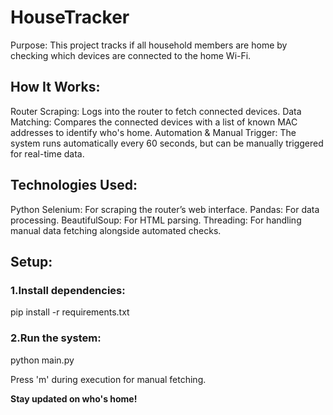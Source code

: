 # HouseTracker 
Purpose:
This project tracks if all household members are home by checking which devices are connected to the home Wi-Fi.

## How It Works:
Router Scraping: Logs into the router to fetch connected devices.
Data Matching: Compares the connected devices with a list of known MAC addresses to identify who's home.
Automation & Manual Trigger: The system runs automatically every 60 seconds, but can be manually triggered for real-time data.

## Technologies Used:
Python
Selenium: For scraping the router’s web interface.
Pandas: For data processing.
BeautifulSoup: For HTML parsing.
Threading: For handling manual data fetching alongside automated checks.

## Setup:
### 1.Install dependencies:
pip install -r requirements.txt
### 2.Run the system:
python main.py

Press 'm' during execution for manual fetching.

**Stay updated on who's home!**

